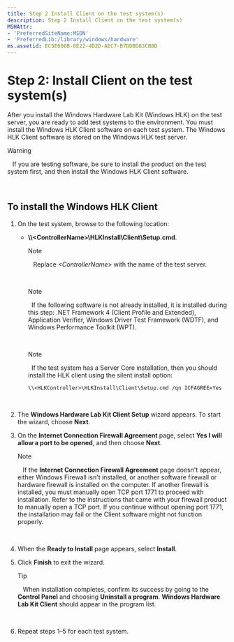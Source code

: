 ```yaml
---
title: Step 2 Install Client on the test system(s)
description: Step 2 Install Client on the test system(s)
MSHAttr:
- 'PreferredSiteName:MSDN'
- 'PreferredLib:/library/windows/hardware'
ms.assetid: EC5E600B-8E22-4D2D-AEC7-B7DDBD83CB8D
---
```


# Step 2: Install Client on the test system(s)


After you install the Windows Hardware Lab Kit (Windows HLK) on the test server, you are ready to add test systems to the environment. You must install the Windows HLK Client software on each test system. The Windows HLK Client software is stored on the Windows HLK test server.

>[!WARNING]
>  
If you are testing software, be sure to install the product on the test system first, and then install the Windows HLK Client software.

 

## <span id="To_install_the_Windows_HLK_Client"></span><span id="to_install_the_windows_hlk_client"></span><span id="TO_INSTALL_THE_WINDOWS_HLK_CLIENT"></span>To install the Windows HLK Client


1.  On the test system, browse to the following location:

    -   **\\\\&lt;ControllerName&gt;\\HLKInstall\\Client\\Setup.cmd**.

        >[!NOTE]
        >   Replace *&lt;ControllerName&gt;* with the name of the test server.

         

        >[!NOTE]
        >  If the following software is not already installed, it is installed during this step: .NET Framework 4 (Client Profile and Extended), Application Verifier, Windows Driver Test Framework (WDTF), and Windows Performance Toolkit (WPT).

         

        >[!NOTE]
        >  If the test system has a Server Core installation, then you should install the HLK client using the silent install option:
        ``` syntax
        \\<HLKController>\HLKInstall\Client\Setup.cmd /qn ICFAGREE=Yes
        ```

         

2.  The **Windows Hardware Lab Kit Client Setup** wizard appears. To start the wizard, choose **Next**.

3.  On the **Internet Connection Firewall Agreement** page, select **Yes I will allow a port to be opened**, and then choose **Next**.

    >[!NOTE]
    >  
    If the **Internet Connection Firewall Agreement** page doesn't appear, either Windows Firewall isn't installed, or another software firewall or hardware firewall is installed on the computer. If another firewall is installed, you must manually open TCP port 1771 to proceed with installation. Refer to the instructions that came with your firewall product to manually open a TCP port. If you continue without opening port 1771, the installation may fail or the Client software might not function properly.

     

4.  When the **Ready to Install** page appears, select **Install**.

5.  Click **Finish** to exit the wizard.

    >[!TIP]
    >  
    When installation completes, confirm its success by going to the **Control Panel** and choosing **Uninstall a program**. **Windows Hardware Lab Kit Client** should appear in the program list.

     

6.  Repeat steps 1–5 for each test system.

 

 






